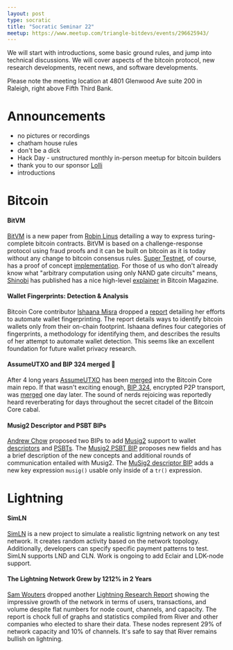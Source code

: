```yaml
---
layout: post
type: socratic
title: "Socratic Seminar 22"
meetup: https://www.meetup.com/triangle-bitdevs/events/296625943/
---
```


We will start with introductions, some basic ground rules, and jump into technical discussions. We will cover aspects of the bitcoin protocol, new research developments, recent news, and software developments.

Please note the meeting location at 4801 Glenwood Ave suite 200 in Raleigh, right above Fifth Third Bank.

# Announcements

- no pictures or recordings
- chatham house rules
- don't be a dick
- Hack Day - unstructured monthly in-person meetup for bitcoin builders
- thank you to our sponsor [Lolli](https://www.lolli.com/)
- introductions

# Bitcoin

#### BitVM

[BitVM](https://bitvm.org/bitvm.pdf) is a new paper from [Robin Linus](https://twitter.com/robin_linus) detailing a way to express turing-complete bitcoin contracts. BitVM is based on a challenge-response protocol using fraud proofs and it can be built on bitcoin as it is today without any change to bitcoin consensus rules. [Super Testnet](https://github.com/supertestnet), of course, has a proof of concept [implementation](https://github.com/supertestnet/tapleaf-circuits/tree/main). For those of us who don't already know what "arbitrary computation using only NAND gate circuits" means, [Shinobi](https://bitcoinmagazine.com/authors/shinobi) has published has a nice high-level [explainer](https://bitcoinmagazine.com/technical/the-big-deal-with-bitvm-arbitrary-computation-now-possible-on-bitcoin-without-a-fork) in Bitcoin Magazine.

#### Wallet Fingerprints: Detection & Analysis

Bitcoin Core contributor [Ishaana Misra](https://twitter.com/ishaanamisra) dropped a [report](https://ishaana.com/blog/wallet_fingerprinting/) detailing her efforts to automate wallet fingerprinting. The report details ways to identify bitcoin wallets only from their on-chain footprint. Ishaana defines four categories of fingerprints, a methodology for identifying them, and describes the results of her attempt to automate wallet detection. This seems like an excellent foundation for future wallet privacy research.

#### AssumeUTXO and BIP 324 merged 🚀

After 4 long years [AssumeUTXO](https://bitcoinops.org/en/topics/assumeutxo/) has been [merged]( https://github.com/bitcoin/bitcoin/pull/27596#event-10530618233) into the Bitcoin Core main repo. If that wasn't exciting enough, [BIP 324](https://bitcoinops.org/en/topics/v2-p2p-transport/), encrypted P2P transport, was [merged]( https://github.com/bitcoin/bitcoin/pull/28331#event-10535599397) one day later. The sound of nerds rejoicing was reportedly heard reverberating for days throughout the secret citadel of the Bitcoin Core cabal.

#### Musig2 Descriptor and PSBT BIPs

[Andrew Chow](https://github.com/achow101) proposed two BIPs to add [Musig2](https://bitcoinops.org/en/topics/musig/#musig2) support to wallet [descriptors](https://bitcoinops.org/en/topics/output-script-descriptors/) and [PSBTs](https://bitcoinops.org/en/topics/psbt/). The [Musig2 PSBT BIP](https://github.com/achow101/bips/blob/musig2-psbt/bip-musig2-psbt.mediawiki) proposes new fields and has a brief description of the new concepts and additional rounds of communication entailed with Musig2. The [MuSig2 descriptor BIP](https://github.com/achow101/bips/blob/musig2-descriptors/bip-musig2-descriptors.mediawiki) adds a new key expression `musig()` usable only inside of a `tr()` expression.

# Lightning

#### SimLN

[SimLN](https://simln.dev/) is a new project to simulate a realistic ligntning network on any test network. It creates random activity based on the network topology. Additionally, developers can specify specific payment patterns to test. SimLN supports LND and CLN. Work is ongoing to add Eclair and LDK-node support.

#### The Lightning Network Grew by 1212% in 2 Years

[Sam Wouters](https://blog.river.com/author/sam/) dropped another [Lightning Research Report](https://blog.river.com/the-lightning-network-in-2023/) showing the impressive growth of the network in terms of users, transactions, and volume despite flat numbers for node count, channels, and capacity. The report is chock full of graphs and statistics compiled from River and other companies who elected to share their data. These nodes represent 29% of network capacity and 10% of channels. It's safe to say that River remains bullish on lightning.
